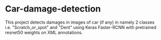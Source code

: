 # Car-damage-detection

This project detects damages in images of car (if any) in namely 2
classes i.e. "Scratch_or_spot" and "Dent" using Keras Faster-RCNN with
pretrained resnet50 weights on XML annotations.
